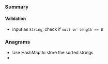 ### Summary
#### Validation
- input as `String`, check if `null or length == 0`
###  Anagrams
- Use HashMap to store the sorted strings
- 
<!--stackedit_data:
eyJoaXN0b3J5IjpbNTk5NDQ0MjQzLC0xNTYyNTkyODcwLC01MD
AzNTgxMTVdfQ==
-->